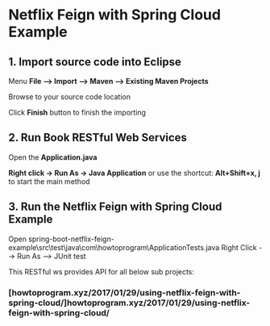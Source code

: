 # Netflix Feign with Spring Cloud Example


## 1. Import source code into Eclipse

Menu **File –> Import –> Maven –> Existing Maven Projects**

Browse to your source code location

Click **Finish** button to finish the importing

## 2. Run Book RESTful Web Services

Open the **Application.java** 

**Right click -> Run As -> Java Application** or use the shortcut: **Alt+Shift+x, j** to start the main method  

## 3. Run the Netflix Feign with Spring Cloud Example
Open spring-boot-netflix-feign-example\src\test\java\com\howtoprogram\ApplicationTests.java
Right Click --> Run As --> JUnit test

This RESTful ws provides API for all below sub projects:
### [howtoprogram.xyz/2017/01/29/using-netflix-feign-with-spring-cloud/]howtoprogram.xyz/2017/01/29/using-netflix-feign-with-spring-cloud/